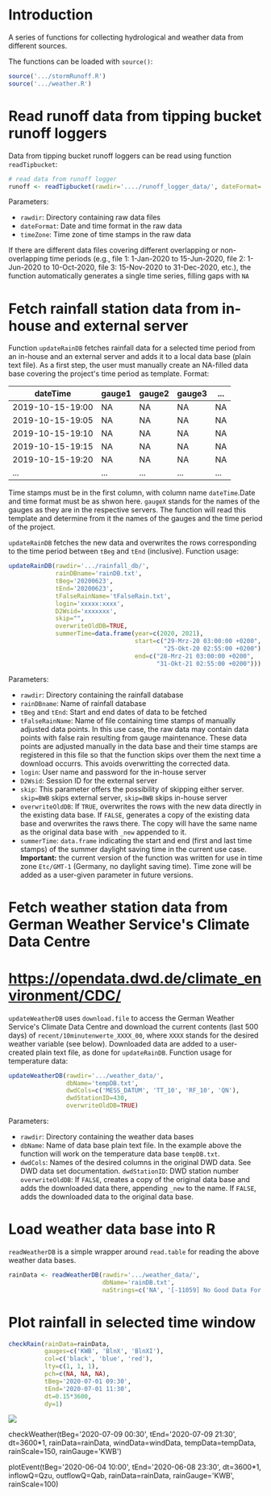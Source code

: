 # Introduction

A series of functions for collecting hydrological and weather data from different sources.

The functions can be loaded with `source()`:
```R
source('.../stormRunoff.R')
source('.../weather.R')
```

# Read runoff data from tipping bucket runoff loggers
Data from tipping bucket runoff loggers can be read using function `readTipbucket`:
```R
# read data from runoff logger
runoff <- readTipbucket(rawdir='..../runoff_logger_data/', dateFormat='%Y-%m-%d %H:%M:%S', timeZone='Etc/GMT-1')
```					 
Parameters:
- `rawdir`: Directory containing raw data files
- `dateFormat`: Date and time format in the raw data
- `timeZone`: Time zone of time stamps in the raw data

If there are different data files covering different overlapping or non-overlapping time periods (e.g., file 1: 1-Jan-2020 to 15-Jun-2020, file 2: 1-Jun-2020 to 10-Oct-2020, file 3: 15-Nov-2020 to 31-Dec-2020, etc.), the function automatically generates a single time series, filling gaps with `NA`

# Fetch rainfall station data from in-house and external server
Function `updateRainDB` fetches rainfall data for a selected time period from an in-house and an external server and adds it to a local data base (plain text file). As a first step, the user must manually create an NA-filled data base covering the project's time period as template. Format:

| dateTime         | gauge1 | gauge2 | gauge3 | ... | 
| ---------------- | ----   | ----   | -----  | --- |
| 2019-10-15-19:00 | NA     | NA     | NA     | NA  |
| 2019-10-15-19:05 | NA     | NA     | NA     | NA  |
| 2019-10-15-19:10 | NA     | NA     | NA     | NA  |
| 2019-10-15-19:15 | NA     | NA     | NA     | NA  |
| 2019-10-15-19:20 | NA     | NA     | NA     | NA  |
| ...              | ...    | ...    | ...    | ... |

Time stamps must be in the first column, with column name `dateTime`.Date and time format must be as shwon here. `gaugeX` stands for the names of the gauges as they are in the respective servers. The function will read this template and determine from it the names of the gauges and the time period of the project.

`updateRainDB` fetches the new data and overwrites the rows corresponding to the time period between `tBeg` and `tEnd` (inclusive). Function usage:
```R
updateRainDB(rawdir='.../rainfall_db/',
             rainDBname='rainDB.txt',
             tBeg='20200623',
             tEnd='20200623',
             tFalseRainName='tFalseRain.txt',
             login='xxxxx:xxxx',
             D2Wsid='xxxxxxx',
             skip="",
             overwriteOldDB=TRUE,
             summerTime=data.frame(year=c(2020, 2021), 
                                   start=c("29-Mrz-20 03:00:00 +0200", 
                                           "25-Okt-20 02:55:00 +0200"),
                                   end=c("28-Mrz-21 03:00:00 +0200", 
                                         "31-Okt-21 02:55:00 +0200")))
```
Parameters:
- `rawdir`: Directory containing the rainfall database
- `rainDBname`: Name of rainfall database
- `tBeg` and `tEnd`: Start and end dates of data to be fetched
- `tFalseRainName`: Name of file containing time stamps of manually adjusted data points. In this use case, the raw data may contain data points with false rain resulting from gauge maintenance. These data points are adjusted manually in the data base and their time stamps are registered in this file so that the function skips over them the next time a download occurrs. This avoids overwritting the corrected data.
- `login`: User name and password for the in-house server
- `D2Wsid`: Session ID for the external server
- `skip`: This parameter offers the possibility of skipping either server. `skip=BWB` skips external server, `skip=BWB` skips in-house server
- `overwriteOldDB`: If `TRUE`, overwrites the rows with the new data directly in the existing data base. If `FALSE`, generates a copy of the existing data base and overwrites the raws there. The copy will have the same name as the original data base with `_new` appended to it.
- `summerTime`: `data.frame` indicating the start and end (first and last time stamps) of the summer daylight saving time in the current use case. **Important:** the current version of the function was written for use in time zone `Etc/GMT-1` (Germany, no daylight saving time). Time zone will be added as a user-given parameter in future versions.

# Fetch weather station data from German Weather Service's Climate Data Centre
# https://opendata.dwd.de/climate_environment/CDC/
`updateWeatherDB` uses `download.file` to access the German Weather Service's Climate Data Centre and download the current contents (last 500 days) of `recent/10minutenwerte_XXXX_00`, where `XXXX` stands for the desired weather variable (see below). Downloaded data are added to a user-created plain text file, as done for `updateRainDB`.
Function usage for temperature data:
```R
updateWeatherDB(rawdir='.../weather_data/',
                dbName='tempDB.txt',
                dwdCols=c('MESS_DATUM', 'TT_10', 'RF_10', 'QN'),
                dwdStationID=430,
                overwriteOldDB=TRUE)
```

Parameters:
- `rawdir`: Directory containing the weather data bases
- `dbName`: Name of data base plain text file. In the example above the function will work on the temperature data base `tempDB.txt`.
- `dwdCols`: Names of the desired columns in the original DWD data. See DWD data set documentation.
`dwdStationID`: DWD station number
`overwriteOldDB`: If `FALSE`, creates a copy of the original data base and adds the downloaded data there, appending `_new` to the name. If `FALSE`, adds the downloaded data to the original data base.

# Load weather data base into R
`readWeatherDB` is a simple wrapper around `read.table` for reading the above weather data bases.

```R
rainData <- readWeatherDB(rawdir='.../weather_data/',
                          dbName='rainDB.txt',
                          naStrings=c('NA', '[-11059] No Good Data For Calculation'))
```

# Plot rainfall in selected time window
```R
checkRain(rainData=rainData,
          gauges=c('KWB', 'BlnX', 'BlnXI'),
          col=c('black', 'blue', 'red'),
          lty=c(1, 1, 1),
          pch=c(NA, NA, NA),
          tBeg='2020-07-01 09:30',
          tEnd='2020-07-01 11:30',
          dt=0.15*3600,
          dy=1)
```
![](rain.emf)

checkWeather(tBeg='2020-07-09 00:30',
             tEnd='2020-07-09 21:30',
             dt=3600*1,
             rainData=rainData, 
             windData=windData, 
             tempData=tempData,
             rainScale=150,
             rainGauge='KWB')

plotEvent(tBeg='2020-06-04 10:00',
          tEnd='2020-06-08 23:30',
          dt=3600*1,
          inflowQ=Qzu, outflowQ=Qab, rainData=rainData,
          rainGauge='KWB',
          rainScale=100)



